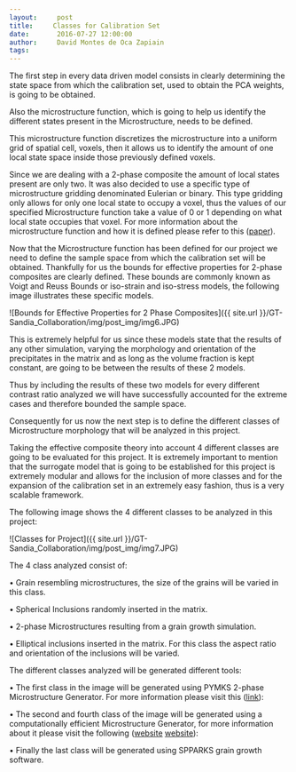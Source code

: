 ```yaml
---
layout:     post
title:     Classes for Calibration Set
date:       2016-07-27 12:00:00
author:     David Montes de Oca Zapiain
tags: 		
---
```


The first step in every data driven model consists in clearly determining the state space from which the calibration set, used to obtain the PCA weights, is going to be obtained.  

Also the microstructure function, which is going to help us identify the different states present in the Microstructure, needs to be defined.


This microstructure function discretizes the microstructure into a uniform grid of spatial cell, voxels, then it allows us to identify the amount of one local state space inside those previously defined voxels. 


Since we are dealing with a 2-phase composite the amount of local states present are only two. It was also decided to use a specific type of microstructure gridding denominated Eulerian or binary. This type gridding only allows for only one local state to occupy a voxel, thus the values of our specified Microstructure function take a value of 0 or 1 depending on what local state occupies that voxel. 
For more information about the microstructure function and how it is defined please refer to this ([paper][paper]).

Now that the Microstructure function has been defined for our project we need to define the sample space from which the calibration set will be obtained. 
Thankfully for us the bounds for effective properties for 2-phase composites are clearly defined. 
These bounds are commonly known as Voigt and Reuss Bounds or iso-strain and iso-stress models, the following image illustrates these specific models.


![Bounds for Effective Properties for 2 Phase Composites]({{ site.url }}/GT-Sandia_Collaboration/img/post_img/img6.JPG)


This is extremely helpful for us since these models state that the results of any other simulation, varying the morphology and orientation of the precipitates in the matrix and as long as the volume fraction is kept constant, are going to be between the results of these 2 models. 

Thus by including the results of these two models for every different contrast ratio analyzed we will have successfully accounted for the extreme cases and therefore bounded the sample space. 

Consequently for us now the next step is to define the different classes of Microstructure morphology that will be analyzed in this project. 


Taking the effective composite theory into account 4 different classes are going to be evaluated for this project. It is extremely important to mention that the surrogate model that is going to be established for this project is extremely modular and allows for the inclusion of more classes and for the expansion of the calibration set in an extremely easy fashion, thus is a very scalable framework. 


The following image shows the 4 different classes to be analyzed in this project:


![Classes for Project]({{ site.url }}/GT-Sandia_Collaboration/img/post_img/img7.JPG)

The 4 class analyzed consist of:


•	Grain resembling microstructures, the size of the grains will be varied in this class.


•	Spherical Inclusions randomly inserted in the matrix.


•	2-phase Microstructures resulting from a grain growth simulation.


•	Elliptical inclusions inserted in the matrix. For this class the aspect ratio and orientation of the inclusions will be varied.

The different classes analyzed will be generated different tools:

•	The first class in the image will be generated using PYMKS 2-phase Microstructure Generator. 
For more information please visit this ([link][link]): 

•	The second and fourth class of the image will be generated using a computationally efficient Microstructure Generator, for more information about it please visit the following ([website] [website]):

•	Finally the last class will be generated using SPPARKS grain growth software.  


[paper]: https://eds.a.ebscohost.com/eds/pdfviewer/pdfviewer?sid=8c2d8243-59c3-48a8-bd67-67e2cd3c2f83%40sessionmgr4008&vid=0&hid=4208
[link]: http://materialsinnovation.github.io/pymks/datageneration.html
 [website]: http://dx.doi.org/10.1088/0965-0393/16/6/065009
 
